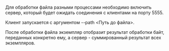 Для обработки файла разными процессами необходимо включить сервер, который будет ожидать соединения с клиентами на порту 5555.

Клиент запускается с аргументом --path <Путь до файла>. 

После обработки файла экземпляр отобразит результат
      обработки байт, переданных конкретно ему, а сервер - суммированный результат всех экземпляров.